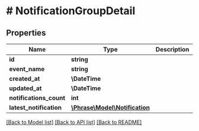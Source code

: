 # # NotificationGroupDetail

## Properties

Name | Type | Description | Notes
------------ | ------------- | ------------- | -------------
**id** | **string** |  | [optional] 
**event_name** | **string** |  | [optional] 
**created_at** | **\DateTime** |  | [optional] 
**updated_at** | **\DateTime** |  | [optional] 
**notifications_count** | **int** |  | [optional] 
**latest_notification** | [**\Phrase\Model\Notification**](Notification.md) |  | [optional] 

[[Back to Model list]](../../README.md#documentation-for-models) [[Back to API list]](../../README.md#documentation-for-api-endpoints) [[Back to README]](../../README.md)


